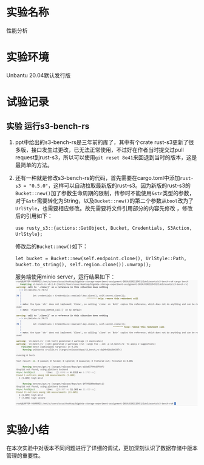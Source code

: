 # 实验名称

性能分析

# 实验环境

Unbantu 20.04默认发行版

# 试验记录

## 实验 运行s3-bench-rs

1. ppt中给出的s3-bench-rs是三年前的库了，其中有个crate rust-s3更新了很多版，接口发生过更改，已无法正常使用，不过好在作者当时提交过pull request到rust-s3，所以可以使用`git reset 8e41`来回退到当时的版本，这是最简单的方法。
2. 还有一种就是修改s3-bench-rs的代码，首先需要在cargo.toml中添加`rust-s3 = "0.5.0"`，这样可以自动拉取最新版的rust-s3。因为新版的rust-s3的`Bucket::new()`加了参数生命周期的限制，传参时不能使用`&str`类型的参数，对于`&str`需要转化为String，以及`Bucket::new()`的第二个参数从`bool`改为了`UrlStyle`，也需要相应修改。故先需要将文件引用部分的内容先修改 ，修改后的引用如下：
   
   ```
   use rusty_s3::{actions::GetObject, Bucket, Credentials, S3Action, UrlStyle};
   ```
   
   修改后的`Bucket::new()`如下：
   
   ```
   let bucket = Bucket::new(self.endpoint.clone(), UrlStyle::Path, bucket.to_string(), self.region.clone()).unwrap();
   ```


   服务端使用minio server，运行结果如下：
![image](./figure/run-bench.png)

# 实验小结

在本次实验中对版本不同问题进行了详细的调试，更加深刻认识了数据存储中版本管理的重要性。

